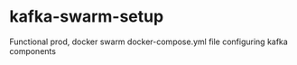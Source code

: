 # kafka-swarm-setup
Functional prod, docker swarm docker-compose.yml file configuring kafka components
